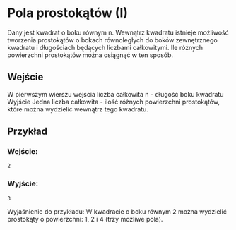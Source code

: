 # Pola prostokątów (I)

Dany jest kwadrat o boku równym n. Wewnątrz kwadratu istnieje możliwość tworzenia prostokątów o bokach równoległych do boków zewnętrznego kwadratu i długościach będących liczbami całkowitymi.
Ile różnych powierzchni prostokątów można osiągnąć w ten sposób.

## Wejście

W pierwszym wierszu wejścia liczba całkowita n - długość boku kwadratu
Wyjście
Jedna liczba całkowita - ilość różnych powierzchni prostokątów, które można wydzielić wewnątrz tego kwadratu.
## Przykład
### Wejście:
```
2
```
### Wyjście:
```
3
```

Wyjaśnienie do przykładu:
W kwadracie o boku równym 2 można wydzielić prostokąty o powierzchni: 1, 2 i 4 (trzy możliwe pola).
